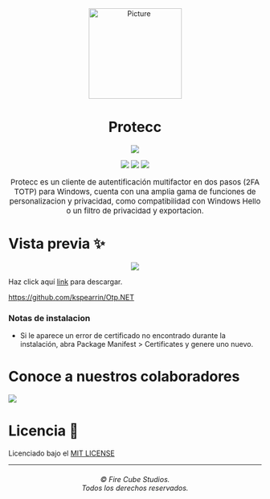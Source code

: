 <div align="center">
<img src="https://store-images.s-microsoft.com/image/apps.299.14273821654312693.8dbd6f2d-c24c-4a0d-b1e7-e76da9a48306.262a77d4-c2a5-40f4-bdea-2e4c7849f556" alt="Picture" style="display: block; margin: 0 auto; height: 180px;width:185px"/>
</div>

<div align="center">
<h1>Protecc</h1>

<a href="https://github.com/FireCubeStudios/Protecc"><img src="https://img.shields.io/badge/Contributions-welcome-green"></a> 

<a href="https://github.com/FireCubeStudios/Protecc/issues"><img src="https://img.shields.io/github/issues/FireCubeStudios/Protecc"></a>
<a href="https://github.com/FireCubeStudios/Protecc/fork"><img src="https://img.shields.io/github/forks/FireCubeStudios/Protecc"></a>
<a href="https://github.com/FireCubeStudios/Protecc/stargazers/"><img src="https://img.shields.io/github/stars/FireCubeStudios/Protecc"></a>

<p style="font-size:15px;">Protecc es un cliente de autentificación multifactor en dos pasos (2FA TOTP) para Windows, cuenta con una amplia gama de funciones de personalizacion y privacidad, como compatibilidad con Windows Hello o un filtro de privacidad y exportacion.</p>
</div>


# Vista previa ✨

<p align="center">
  <img align="center" src="https://store-images.s-microsoft.com/image/apps.36005.14273821654312693.614a2153-2264-4640-872a-02a2690944dd.0647a0bf-af72-4d44-b0c9-7e097abaa082">
  </p>


Haz click aquí [link](https://apps.microsoft.com/store/detail/protecc-2fa-client/9PJX91M06TZS) para descargar.
  
https://github.com/kspearrin/Otp.NET
  
  ### Notas de instalacion
  - Si le aparece un error de certificado no encontrado durante la instalación, abra Package Manifest > Certificates y genere uno nuevo.

# Conoce a nuestros colaboradores

<a href="https://github.com/FireCubeStudios/Protecc/graphs/contributors">
  <img src="https://contrib.rocks/image?repo=FireCubeStudios/Protecc" />
</a>

# Licencia 🔐
Licenciado bajo el [MIT LICENSE](LICENSE.txt)

<hr>
<h6 align="center">© Fire Cube Studios.
<br>
Todos los derechos reservados.</h6>
